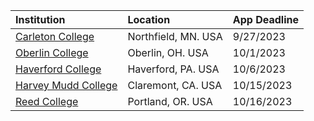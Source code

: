 | **Institution** | **Location** | **App Deadline** |
| :----       | :---       | :--- |
| [Carleton College](#carleton) | Northfield, MN. USA | 9/27/2023 |
| [Oberlin College](#oberlin-cs) | Oberlin, OH. USA | 10/1/2023 |
| [Haverford College](#haverford) | Haverford, PA. USA| 10/6/2023 |
| [Harvey Mudd College](#hmc-cs) | Claremont, CA. USA | 10/15/2023 |
| [Reed College](#reed) | Portland, OR. USA | 10/16/2023 |

